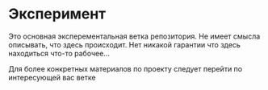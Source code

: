 # Эксперимент

Это основная эксперементальная ветка репозитория. Не имеет смысла описывать, что здесь происходит. Нет никакой гарантии что здесь находиться что-то рабочее...

Для более конкретных материалов по проекту следует перейти по интересующей вас ветке